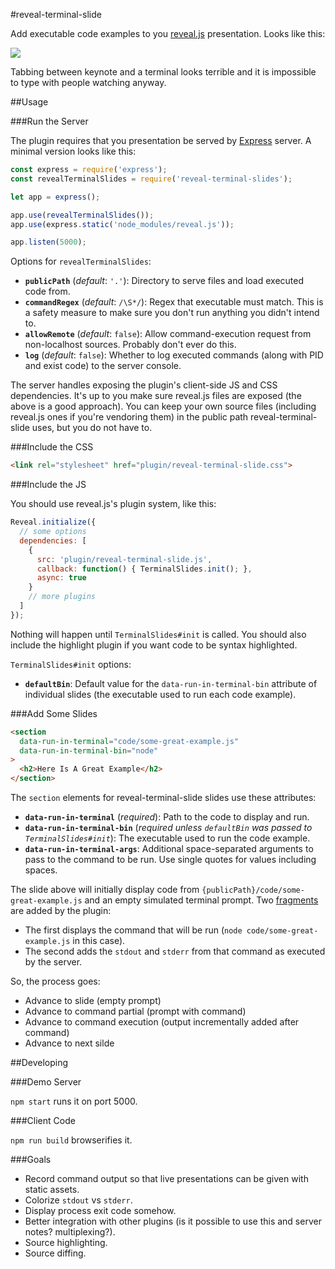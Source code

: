 #reveal-terminal-slide

Add executable code examples to you [reveal.js](https://github.com/hakimel/reveal.js/#revealjs) presentation. Looks like this:

![](https://github.com/dluxemburg/reveal-terminal-slide/blob/master/demo.gif?raw=true)

Tabbing between keynote and a terminal looks terrible and it is impossible to type with people watching anyway.

##Usage

###Run the Server

The plugin requires that you presentation be served by [Express](https://expressjs.com/) server. A minimal version looks like this:

```javascript
const express = require('express');
const revealTerminalSlides = require('reveal-terminal-slides');

let app = express();

app.use(revealTerminalSlides());
app.use(express.static('node_modules/reveal.js'));

app.listen(5000);
```

Options for `revealTerminalSlides`:

- **`publicPath`** (_default_: `'.'`): Directory to serve files and load executed code from.
- **`commandRegex`** (_default_: `/\S*/`): Regex that executable must match. This is a safety measure to make sure you don't run anything you didn't intend to.
- **`allowRemote`** (_default_: `false`): Allow command-execution request from non-localhost sources. Probably don't ever do this.
- **`log`** (_default_: `false`): Whether to log executed commands (along with PID and exist code) to the server console.

The server handles exposing the plugin's client-side JS and CSS dependencies. It's up to you make sure reveal.js files are exposed (the above is a good approach). You can keep your own source files (including reveal.js ones if you're vendoring them) in the public path reveal-terminal-slide uses, but you do not have to.

###Include the CSS

```html
<link rel="stylesheet" href="plugin/reveal-terminal-slide.css">
```

###Include the JS

You should use reveal.js's plugin system, like this:

```javascript
Reveal.initialize({
  // some options
  dependencies: [
    {
      src: 'plugin/reveal-terminal-slide.js',
      callback: function() { TerminalSlides.init(); },
      async: true
    }
    // more plugins
  ]
});
```

Nothing will happen until `TerminalSlides#init` is called. You should also include the highlight plugin if you want code to be syntax highlighted.

`TerminalSlides#init` options:

- **`defaultBin`**: Default value for the `data-run-in-terminal-bin` attribute of individual slides (the executable used to run each code example).

###Add Some Slides

```html
<section
  data-run-in-terminal="code/some-great-example.js"
  data-run-in-terminal-bin="node"
>
  <h2>Here Is A Great Example</h2>
</section>
```

The `section` elements for reveal-terminal-slide slides use these attributes:

- **`data-run-in-terminal`** (_required_): Path to the code to display and run.
- **`data-run-in-terminal-bin`** (_required unless `defaultBin` was passed to `TerminalSlides#init`_): The executable used to run the code example.
- **`data-run-in-terminal-args`**: Additional space-separated arguments to pass to the command to be run. Use single quotes for values including spaces.

The slide above will initially display code from `{publicPath}/code/some-great-example.js` and an empty simulated terminal prompt. Two [fragments](https://github.com/hakimel/reveal.js/#fragments) are added by the plugin:

- The first displays the command that will be run (`node code/some-great-example.js` in this case).
- The second adds the `stdout` and `stderr` from that command as executed by the server.

So, the process goes:

- Advance to slide (empty prompt)
- Advance to command partial (prompt with command)
- Advance to command execution (output incrementally added after command)
- Advance to next silde

##Developing

###Demo Server

`npm start` runs it on port 5000.

###Client Code

`npm run build` browserifies it.

###Goals

- Record command output so that live presentations can be given with static assets.
- Colorize `stdout` vs `stderr`.
- Display process exit code somehow.
- Better integration with other plugins (is it possible to use this and server notes? multiplexing?).
- Source highlighting.
- Source diffing.

